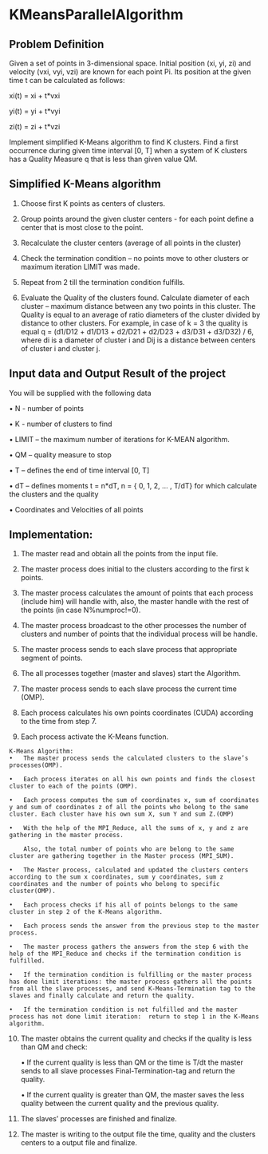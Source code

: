
# KMeansParallelAlgorithm

## Problem Definition

Given a set of points in 3-dimensional space. Initial position (xi, yi, zi) and velocity (vxi, vyi, vzi) are known for each point Pi. Its position at the given time t can be calculated as follows:

xi(t) = xi + t*vxi

yi(t) = yi + t*vyi

zi(t) = zi + t*vzi

Implement simplified K-Means algorithm to find K clusters. Find a first occurrence during given time interval [0, T] when a system of K clusters has a Quality Measure q that is less than given value QM.


## Simplified K-Means algorithm

1.	Choose first K points as centers of clusters.

2.	Group points around the given cluster centers - for each point define a center that is most close to the point.

3.	Recalculate the cluster centers (average of all points in the cluster)

4.	Check the termination condition – no points move to other clusters or maximum iteration LIMIT was made.

5.	Repeat from 2 till the termination condition fulfills.

6.	Evaluate the Quality of the clusters found. Calculate diameter of each cluster – maximum distance between any two points in this cluster. The Quality is equal to an average of ratio diameters of the cluster divided by distance to other clusters. For example, in case of k = 3 the quality is equal 
q = (d1/D12 + d1/D13 + d2/D21 + d2/D23 + d3/D31 + d3/D32) / 6, 
where di is a diameter of cluster i and Dij is a distance between centers of cluster i and cluster j.



## Input data and Output Result of the project

You will be supplied with the following data 

•	N - number of points

•	K - number of clusters to find

•	LIMIT – the maximum number of iterations for K-MEAN algorithm. 

•	QM – quality measure to stop

•	T – defines the end of time interval [0, T]

•	dT – defines moments t = n*dT, n = { 0, 1, 2, … , T/dT} for which calculate the clusters and the quality

•	Coordinates and Velocities of all points

## Implementation:

1.	The master read and obtain all the points from the input file.

2.	 The master process does initial to the clusters according to the first k points.

3.	The master process calculates the amount of points that each process (include him) will handle with, also, the master handle with the rest of the points (in case N%numproc!=0).

4.	 The master process broadcast to the other processes the number of clusters and number of points that the individual process will be handle.

5.	The master process sends to each slave process that appropriate segment of points.

6.	The all processes together (master and slaves) start the Algorithm.

7.	The master process sends to each slave process the current time (OMP).

8.	Each process calculates his own points coordinates (CUDA) according to the time from step 7. 

9.	 Each process activate the K-Means function.

    K-Means Algorithm:
    •	The master process sends the calculated clusters to the slave’s processes(OMP).
    
    •	Each process iterates on all his own points and finds the closest cluster to each of the points (OMP).
    
    •	Each process computes the sum of coordinates x, sum of coordinates y and sum of coordinates z of all the points who belong to the same cluster. Each cluster have his own sum X, sum Y and sum Z.(OMP)
    
    •	With the help of the MPI_Reduce, all the sums of x, y and z are gathering in the master process. 
    
        Also, the total number of points who are belong to the same cluster are gathering together in the Master process (MPI_SUM).
    
    •	The Master process, calculated and updated the clusters centers according to the sum x coordinates, sum y coordinates, sum z coordinates and the number of points who belong to specific cluster(OMP).
    
    •	Each process checks if his all of points belongs to the same cluster in step 2 of the K-Means algorithm.
    
    •	Each process sends the answer from the previous step to the master process.
    
    •	The master process gathers the answers from the step 6 with the help of the MPI_Reduce and checks if the termination condition is fulfilled. 
    
    •	If the termination condition is fulfilling or the master process has done limit iterations: the master process gathers all the points from all the slave processes, and send K-Means-Termination tag to the slaves and finally calculate and return the quality.
    
    •	If the termination condition is not fulfilled and the master process has not done limit iteration:  return to step 1 in the K-Means algorithm. 

10.	The master obtains the current quality and checks if the quality is less than QM and check:

    •	If the current quality is less than QM or the time is T/dt the master sends to all slave processes Final-Termination-tag and return the quality.

    •	If the current quality is greater than QM, the master saves the less quality between the current quality and the previous quality.

11.	The slaves’ processes are finished and finalize.

12.	The master is writing to the output file the time, quality and the clusters centers to a output file and finalize.
